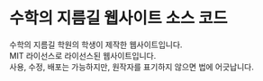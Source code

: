 # 수학의 지름길 웹사이트 소스 코드
수학의 지름길 학원의 학생이 제작한 웹사이트입니다. \
MIT 라이선스로 라이선스된 웹사이트입니다. \
사용, 수정, 배포는 가능하지만, 원작자를 표기하지 않으면 법에 어긋납니다.

